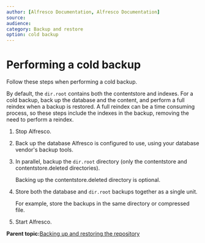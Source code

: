 ```yaml
---
author: [Alfresco Documentation, Alfresco Documentation]
source: 
audience: 
category: Backup and restore
option: cold backup
---
```


# Performing a cold backup

Follow these steps when performing a cold backup.

By default, the `dir.root` contains both the contentstore and indexes. For a cold backup, back up the database and the content, and perform a full reindex when a backup is restored. A full reindex can be a time consuming process, so these steps include the indexes in the backup, removing the need to perform a reindex.

1.  Stop Alfresco.

2.  Back up the database Alfresco is configured to use, using your database vendor's backup tools.

3.  In parallel, backup the `dir.root` directory \(only the contentstore and contentstore.deleted directories\).

    Backing up the contentstore.deleted directory is optional.

4.  Store both the database and `dir.root` backups together as a single unit.

    For example, store the backups in the same directory or compressed file.

5.  Start Alfresco.


**Parent topic:**[Backing up and restoring the repository](../concepts/backup-intro.md)

